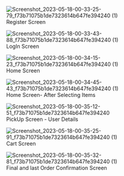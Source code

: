 ![Screenshot_2023-05-18-00-33-25-79_f73b71075b1de7323614b647fe394240 (1)](https://github.com/ShubhenduSrivastava/Pick-Up-Laundry-App/assets/71115938/9b0d94e8-0fa8-4b38-82fd-7a9914771f78)
Register Screen



![Screenshot_2023-05-18-00-33-43-88_f73b71075b1de7323614b647fe394240 (1)](https://github.com/ShubhenduSrivastava/Pick-Up-Laundry-App/assets/71115938/c7302aa0-45db-485e-bfab-acd66dbdeb65)
LogIn Screen




![Screenshot_2023-05-18-00-34-15-23_f73b71075b1de7323614b647fe394240 (1)](https://github.com/ShubhenduSrivastava/Pick-Up-Laundry-App/assets/71115938/1b7a1b6c-503b-4da6-b7c5-c6178cada94e)
Home Screen




![Screenshot_2023-05-18-00-34-45-43_f73b71075b1de7323614b647fe394240 (1)](https://github.com/ShubhenduSrivastava/Pick-Up-Laundry-App/assets/71115938/f9e6b1a5-cfda-42b7-b3fe-5cf9c2044fec)
Home Screen- After Selecting Items




![Screenshot_2023-05-18-00-35-12-51_f73b71075b1de7323614b647fe394240](https://github.com/ShubhenduSrivastava/Pick-Up-Laundry-App/assets/71115938/3156a3ad-0893-4f86-a9e6-ad3d87639ace)
PickUp Screen - User Details




![Screenshot_2023-05-18-00-35-25-91_f73b71075b1de7323614b647fe394240 (1)](https://github.com/ShubhenduSrivastava/Pick-Up-Laundry-App/assets/71115938/bcc6ad1f-6f81-466b-af52-f4751e71fed8)
Cart Screen




![Screenshot_2023-05-18-00-35-32-81_f73b71075b1de7323614b647fe394240 (1)](https://github.com/ShubhenduSrivastava/Pick-Up-Laundry-App/assets/71115938/516491ab-b7a8-4c12-8cab-063dd849bbd7)
Final and last Order Confirmation Screen






